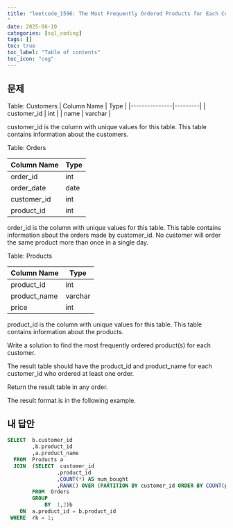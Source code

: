 ```yaml
---
title: "leetcode_1596: The Most Frequently Ordered Products for Each Customer
"
date: 2025-06-10
categories: [sql_coding]
tags: []
toc: true
toc_label: "Table of contents"
toc_icon: "cog"
---
```


## 문제

Table: Customers
| Column Name   | Type    |
|---------------|---------|
| customer_id   | int     |
| name          | varchar |

customer_id is the column with unique values for this table.
This table contains information about the customers.

Table: Orders

| Column Name   | Type    |
|---------------|---------|
| order_id      | int     |
| order_date    | date    |
| customer_id   | int     |
| product_id    | int     |

order_id is the column with unique values for this table.
This table contains information about the orders made by customer_id.
No customer will order the same product more than once in a single day.

Table: Products

| Column Name   | Type    |
|---------------|---------|
| product_id    | int     |
| product_name  | varchar |
| price         | int     |

product_id is the column with unique values for this table.
This table contains information about the products.
 
Write a solution to find the most frequently ordered product(s) for each customer.

The result table should have the product_id and product_name for each customer_id who ordered at least one order.

Return the result table in any order.

The result format is in the following example.

## 내 답안 

~~~sql
SELECT  b.customer_id
        ,b.product_id
        ,a.product_name
  FROM  Products a
  JOIN  (SELECT  customer_id
                ,product_id
                ,COUNT(*) AS num_bought
                ,RANK() OVER (PARTITION BY customer_id ORDER BY COUNT(product_id) DESC) as rk
        FROM  Orders
        GROUP
            BY  1,2)b
    ON  a.product_id = b.product_id
 WHERE  rk = 1;
~~~

